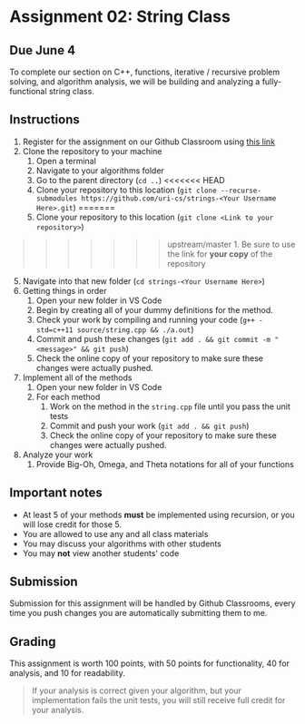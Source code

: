 # Assignment 02: String Class

## Due June 4

To complete our section on C++, functions, iterative / recursive problem solving, and algorithm analysis, we will be building and analyzing a fully-functional string class.

## Instructions

1. Register for the assignment on our Github Classroom using [this link](https://classroom.github.com/a/KmYo-coT)
2. Clone the repository to your machine
   1. Open a terminal
   2. Navigate to your algorithms folder
   3. Go to the parent directory (`cd ..`)
<<<<<<< HEAD
   4. Clone your repository to this location (`git clone --recurse-submodules https://github.com/uri-cs/strings-<Your Username Here>.git`)
=======
   4. Clone your repository to this location (`git clone <Link to your repository>`)
>>>>>>> upstream/master
      1. Be sure to use the link for **your copy** of the repository
   5. Navigate into that new folder (`cd strings-<Your Username Here>`)
3. Getting things in order
   1. Open your new folder in VS Code
   2. Begin by creating all of your dummy definitions for the method.
   3. Check your work by compiling and running your code (`g++ -std=c++11 source/string.cpp && ./a.out`)
   4. Commit and push these changes (`git add . && git commit -m "<message>" && git push`)
   5. Check the online copy of your repository to make sure these changes were actually pushed.
4. Implement all of the methods
   1. Open your new folder in VS Code
   2. For each method
      1. Work on the method in the `string.cpp` file until you pass the unit tests
      2. Commit and push your work (`git add . && git push`)
      3. Check the online copy of your repository to make sure these changes were actually pushed.
5. Analyze your work
   1. Provide Big-Oh, Omega, and Theta notations for all of your functions

## Important notes

- At least 5 of your methods **must** be implemented using recursion, or you will lose credit for those 5.
- You are allowed to use any and all class materials
- You may discuss your algorithms with other students
- You may **not** view another students' code

## Submission

Submission for this assignment will be handled by Github Classrooms, every time you push changes you are automatically submitting them to me.

## Grading

This assignment is worth 100 points, with 50 points for functionality, 40 for analysis, and 10 for readability.

> If your analysis is correct given your algorithm, but your implementation fails the unit tests, you will still receive full credit for your analysis.
